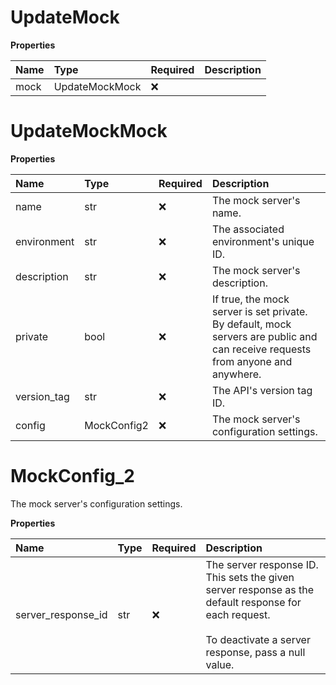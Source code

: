 # UpdateMock

**Properties**

| Name | Type           | Required | Description |
| :--- | :------------- | :------- | :---------- |
| mock | UpdateMockMock | ❌       |             |

# UpdateMockMock

**Properties**

| Name        | Type        | Required | Description                                                                                                                     |
| :---------- | :---------- | :------- | :------------------------------------------------------------------------------------------------------------------------------ |
| name        | str         | ❌       | The mock server's name.                                                                                                         |
| environment | str         | ❌       | The associated environment's unique ID.                                                                                         |
| description | str         | ❌       | The mock server's description.                                                                                                  |
| private     | bool        | ❌       | If true, the mock server is set private. By default, mock servers are public and can receive requests from anyone and anywhere. |
| version_tag | str         | ❌       | The API's version tag ID.                                                                                                       |
| config      | MockConfig2 | ❌       | The mock server's configuration settings.                                                                                       |

# MockConfig_2

The mock server's configuration settings.

**Properties**

| Name               | Type | Required | Description                                                                                                                                                          |
| :----------------- | :--- | :------- | :------------------------------------------------------------------------------------------------------------------------------------------------------------------- |
| server_response_id | str  | ❌       | The server response ID. This sets the given server response as the default response for each request.<br><br>To deactivate a server response, pass a null value.<br> |

<!-- This file was generated by liblab | https://liblab.com/ -->

